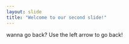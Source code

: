 ```yaml
---
layout: slide
title: "Welcome to our second slide!"
---
```

wanna go back?
Use the left arrow to go back!
